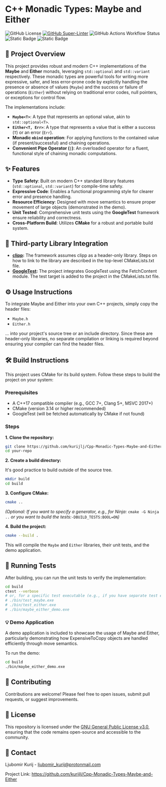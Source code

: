 # C++ Monadic Types: Maybe and Either

![GitHub License](https://img.shields.io/github/license/kurijlj/Cpp-Monadic-Types-Maybe-and-Either)
[![GitHub Super-Linter](https://github.com/kurijlj/Cpp-Monadic-Types-Maybe-and-Either/actions/workflows/code-syntax-style-check.yml/badge.svg)](https://github.com/marketplace/actions/super-linter)
![GitHub Actions Workflow Status](https://img.shields.io/github/actions/workflow/status/kurijlj/Cpp-Monadic-Types-Maybe-and-Either/cmake-multi-platform.yml?branch=main&event=push&style=flat&logo=cmake&label=CMake%20build&labelColor=%23064F8C)
![Static Badge](https://img.shields.io/badge/-v17-%23ffffff?style=flat&logo=cplusplus&labelColor=%2300599C)
![Static Badge](https://img.shields.io/badge/-3.14-%23ffffff?style=flat&logo=cmake&labelColor=%23064F8C)

## 🚀 Project Overview

This project provides robust and modern C++ implementations of the **Maybe** and
**Either** monads, leveraging `std::optional` and `std::variant` respectively.
These monadic types are powerful tools for writing more expressive, safer, and
less error-prone code by explicitly handling the presence or absence of values
(`Maybe`) and the success or failure of operations (`Either`) without relying on
traditional error codes, null pointers, or exceptions for control flow.

The implementations include:

* **`Maybe<T>`**: A type that represents an optional value,
akin to `std::optional<T>`.
* **`Either<T, Err>`**: A type that represents a value that is either a success
(`T`) or an error (`Err`).
* **Monadic `mbind` operation**: For applying functions to the contained value
(if present/successful) and chaining operations.
* **Convenient Pipe Operator (`|`)**: An overloaded operator for a fluent,
functional style of chaining monadic computations.

## ✨ Features

* **Type Safety**: Built on modern C++ standard library features
(`std::optional`, `std::variant`) for compile-time safety.
* **Expressive Code**: Enables a functional programming style for clearer error
and presence handling.
* **Resource Efficiency**: Designed with move semantics to ensure proper
movement of large objects (demonstrated in the demo).
* **Unit Tested**: Comprehensive unit tests using the **GoogleTest** framework
ensure reliability and correctness.
* **Cross-Platform Build**: Utilizes **CMake** for a robust and
portable build system.

## 🧩 Third-party Library Integration

* **[clipp](https://github.com/muellan/clipp):** The framework assumes clipp as
  a header-only library. Steps on how to link to the library are described in
  the top-level CMakeLists.txt file.
* **[GoogleTest](https://github.com/google/googletest):** The project integrates
  GoogleTest using the FetchContent module. The test target is added
  to the project in the CMakeLists.txt file.

## ⚙️ Usage Instructions

To integrate Maybe and Either into your own C++ projects, simply copy the header
files:

* `Maybe.h`
* `Either.h`

... into your project's source tree or an include directory. Since these are
header-only libraries, no separate compilation or linking is required beyond
ensuring your compiler can find the header files.

## 🛠️ Build Instructions

This project uses CMake for its build system. Follow these steps to build the
project on your system:

### Prerequisites

* A C++17 compatible compiler (e.g., GCC 7+, Clang 5+, MSVC 2017+)
* CMake (version 3.14 or higher recommended)
* GoogleTest (will be fetched automatically by CMake if not found)

### Steps

**1. Clone the repository:**

```bash
git clone https://github.com/kurijlj/Cpp-Monadic-Types-Maybe-and-Either-CLI-Framework
cd your-repo
```

**2. Create a build directory:**

It's good practice to build outside of the source tree.

```bash
mkdir build
cd build
```

**3. Configure CMake:**

  ```bash
  cmake ..
  ```

*(Optional: If you want to specify a generator, e.g., for Ninja:* `cmake -G Ninja ..`
*or you want to build the tests:*`-DBUILD_TESTS:BOOL=ON`*)*

**4. Build the project:**

```bash
cmake --build .
```

This will compile the `Maybe` and `Either` libraries, their unit tests, and
the demo application.

## 🧪 Running Tests

After building, you can run the unit tests to verify the implementation:

```bash
cd build
ctest --verbose
# or, for a specific test executable (e.g., if you have separate test executables for Maybe and Either)
# ./bin/test_maybe.exe
# ./bin/test_either.exe
# ./bin/maybe_either_demo.exe
```

### 💡 Demo Application

A demo application is included to showcase the usage of Maybe and Either,
particularly demonstrating how ExpensiveToCopy objects are handled efficiently
through move semantics.

To run the demo:

```bash
cd build
./bin/maybe_either_demo.exe
```

## 🤝 Contributing

Contributions are welcome! Please feel free to open issues, submit pull
requests, or suggest improvements.

## 📄 License

This repository is licensed under the [GNU General Public License
v3.0](LICENSE), ensuring that the code remains open-source and accessible to the
community.

## 📧 Contact

Ljubomir Kurij - <ljubomir_kurij@protonmail.com>

Project Link: <https://github.com/kurijlj/Cpp-Monadic-Types-Maybe-and-Either>
